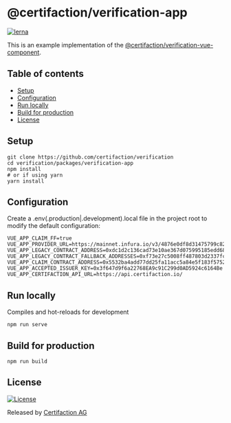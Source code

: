 # @certifaction/verification-app

[![lerna][lerna]][lerna-url]

This is an example implementation of the [@certifaction/verification-vue-component](https://github.com/certifaction/verification/tree/master/packages/verification-vue-component).

## Table of contents

* [Setup](#setup)
* [Configuration](#configuration)
* [Run locally](#run-locally)
* [Build for production](#build-for-production)
* [License](#license)

## Setup

```shell script
git clone https://github.com/certifaction/verification
cd verification/packages/verification-app
npm install
# or if using yarn
yarn install
```

## Configuration

Create a .env(.production|.development).local file in the project root to modify the default configuration:

```dotenv
VUE_APP_CLAIM_FF=true
VUE_APP_PROVIDER_URL=https://mainnet.infura.io/v3/4876e0df8d31475799c8239ba2538c4c
VUE_APP_LEGACY_CONTRACT_ADDRESS=0xdc1d2c136cad73e10ae367d075995185edd68cae
VUE_APP_LEGACY_CONTRACT_FALLBACK_ADDRESSES=0xf73e27c5008ff487803d2337fc3ac4016f6526e4,0x5ee4ec3cbee909050e68c7ff7a8b422cfbd72244
VUE_APP_CLAIM_CONTRACT_ADDRESS=0x5532ba4add77dd25fa11acc5a84e5f183f57525e
VUE_APP_ACCEPTED_ISSUER_KEY=0x3f647d9f6a22768EA9c91C299d0AD5924c6164Be
VUE_APP_CERTIFACTION_API_URL=https://api.certifaction.io/
```

## Run locally

Compiles and hot-reloads for development

```shell script
npm run serve
```

## Build for production

```shell script
npm run build
```

## License

[![License](https://img.shields.io/badge/license-MIT-blue.svg)](https://github.com/certifaction/verification/blob/master/LICENSE)

Released by [Certifaction AG](https://certifaction.com)

[lerna]: https://img.shields.io/badge/maintained%20with-lerna-cc00ff.svg
[lerna-url]: https://lerna.js.org/
